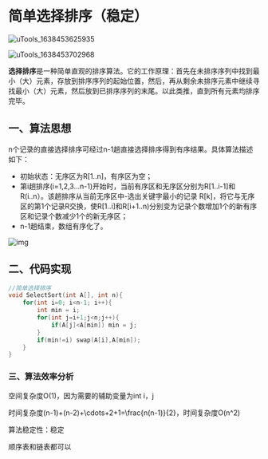 # 简单选择排序（稳定）

![uTools_1638453625935](https://github.com/oxyanyano/2022-WangDao-CS-DS-Notes/raw/main/images/uTools_1638453625935.png)

![uTools_1638453702968](https://github.com/oxyanyano/2022-WangDao-CS-DS-Notes/raw/main/images/uTools_1638453702968.png)

**选择排序**是一种简单直观的排序算法。它的工作原理：首先在未排序序列中找到最小（大）元素，存放到排序序列的起始位置，然后，再从剩余未排序元素中继续寻找最小（大）元素，然后放到已排序序列的末尾。以此类推，直到所有元素均排序完毕。

## 一、算法思想

n个记录的直接选择排序可经过n-1趟直接选择排序得到有序结果。具体算法描述如下：

- 初始状态：无序区为R[1..n]，有序区为空；
- 第i趟排序(i=1,2,3…n-1)开始时，当前有序区和无序区分别为R[1..i-1]和R(i..n）。该趟排序从当前无序区中-选出关键字最小的记录 R[k]，将它与无序区的第1个记录R交换，使R[1..i]和R[i+1..n)分别变为记录个数增加1个的新有序区和记录个数减少1个的新无序区；
- n-1趟结束，数组有序化了。

![img](https://camo.githubusercontent.com/77f5d2b38a355c089c3dca1fd02875047aa41dd2d5c8f484902dfd1f9469bb6d/68747470733a2f2f696d61676573323031372e636e626c6f67732e636f6d2f626c6f672f3834393538392f3230313731302f3834393538392d32303137313031353232343731393539302d313433333231393832342e676966)

## 二、代码实现

```c++
//简单选择排序
void SelectSort(int A[], int n){
    for(int i=0; i<n-1; i++){
        int min = i;
        for(int j=i+1;j<n;j++){
            if(A[j]<A[min]) min = j;
        }
        if(min!=i) swap(A[i],A[min]);
    }
}
```

### 三、算法效率分析

空间复杂度O(1)，因为需要的辅助变量为int i，j

时间复杂度(n-1)+(n-2)+\cdots+2+1=\frac{n(n-1)}{2}，时间复杂度O(n^2)

算法稳定性：稳定

顺序表和链表都可以